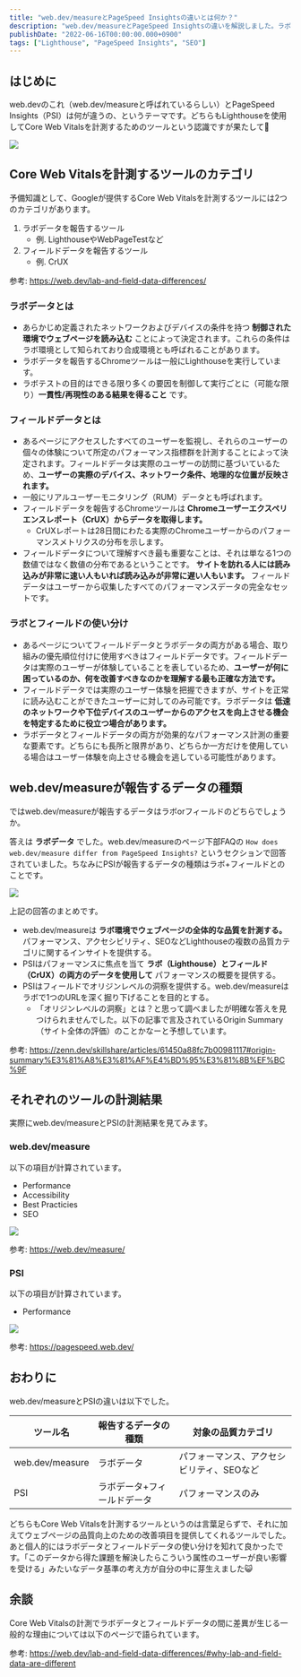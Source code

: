 ```yaml
---
title: "web.dev/measureとPageSpeed Insightsの違いとは何か？"
description: "web.dev/measureとPageSpeed Insightsの違いを解説しました。ラボデータとフィールドデータの特徴や使い分け、それぞれのツールの計測結果について記載しました。"
publishDate: "2022-06-16T00:00:00.000+0900"
tags: ["Lighthouse", "PageSpeed Insights", "SEO"]
---
```


## はじめに

web.devのこれ（web.dev/measureと呼ばれているらしい）とPageSpeed Insights（PSI）は何が違うの、というテーマです。どちらもLighthouseを使用してCore Web Vitalsを計測するためのツールという認識ですが果たして🤔

![](../../assets/images/post/72ea59efad2f-20220615.png)

## Core Web Vitalsを計測するツールのカテゴリ

予備知識として、Googleが提供するCore Web Vitalsを計測するツールには2つのカテゴリがあります。

1. ラボデータを報告するツール
   - 例. LighthouseやWebPageTestなど
2. フィールドデータを報告するツール
   - 例. CrUX

参考: https://web.dev/lab-and-field-data-differences/

### ラボデータとは

- あらかじめ定義されたネットワークおよびデバイスの条件を持つ **制御された環境でウェブページを読み込む** ことによって決定されます。これらの条件はラボ環境として知られており合成環境とも呼ばれることがあります。
- ラボデータを報告するChromeツールは一般にLighthouseを実行しています。
- ラボテストの目的はできる限り多くの要因を制御して実行ごとに（可能な限り）**一貫性/再現性のある結果を得ること** です。

### フィールドデータとは

- あるページにアクセスしたすべてのユーザーを監視し、それらのユーザーの個々の体験について所定のパフォーマンス指標群を計測することによって決定されます。フィールドデータは実際のユーザーの訪問に基づいているため、**ユーザーの実際のデバイス、ネットワーク条件、地理的な位置が反映されます。**
- 一般にリアルユーザーモニタリング（RUM）データとも呼ばれます。
- フィールドデータを報告するChromeツールは **Chromeユーザーエクスペリエンスレポート（CrUX）からデータを取得します。**
  - CrUXレポートは28日間にわたる実際のChromeユーザーからのパフォーマンスメトリクスの分布を示します。
- フィールドデータについて理解すべき最も重要なことは、それは単なる1つの数値ではなく数値の分布であるということです。 **サイトを訪れる人には読み込みが非常に速い人もいれば読み込みが非常に遅い人もいます。** フィールドデータはユーザーから収集したすべてのパフォーマンスデータの完全なセットです。

### ラボとフィールドの使い分け

- あるページについてフィールドデータとラボデータの両方がある場合、取り組みの優先順位付けに使用すべきはフィールドデータです。フィールドデータは実際のユーザーが体験していることを表しているため、**ユーザーが何に困っているのか、何を改善すべきなのかを理解する最も正確な方法です。**
- フィールドデータでは実際のユーザー体験を把握できますが、サイトを正常に読み込むことができたユーザーに対してのみ可能です。ラボデータは **低速のネットワークや下位デバイスのユーザーからのアクセスを向上させる機会を特定するために役立つ場合があります。**
- ラボデータとフィールドデータの両方が効果的なパフォーマンス計測の重要な要素です。どちらにも長所と限界があり、どちらか一方だけを使用している場合はユーザー体験を向上させる機会を逃している可能性があります。

## web.dev/measureが報告するデータの種類

ではweb.dev/measureが報告するデータはラボorフィールドのどちらでしょうか。

答えは **ラボデータ** でした。web.dev/measureのページ下部FAQの `How does web.dev/measure differ from PageSpeed Insights?` というセクションで回答されていました。ちなみにPSIが報告するデータの種類はラボ+フィールドとのことです。

![](../../assets/images/post/e79caf87d400-20220615.png)

上記の回答のまとめです。

- web.dev/measureは **ラボ環境でウェブページの全体的な品質を計測する。** パフォーマンス、アクセシビリティ、SEOなどLighthouseの複数の品質カテゴリに関するインサイトを提供する。
- PSIはパフォーマンスに焦点を当て **ラボ（Lighthouse）とフィールド（CrUX）の両方のデータを使用して** パフォーマンスの概要を提供する。
- PSIはフィールドでオリジンレベルの洞察を提供する。web.dev/measureはラボで1つのURLを深く掘り下げることを目的とする。
  - 「オリジンレベルの洞察」とは？と思って調べましたが明確な答えを見つけられませんでした。以下の記事で言及されているOrigin Summary（サイト全体の評価）のことかなーと予想しています。

参考: https://zenn.dev/skillshare/articles/61450a88fc7b00981117#origin-summary%E3%81%A8%E3%81%AF%E4%BD%95%E3%81%8B%EF%BC%9F

## それぞれのツールの計測結果

実際にweb.dev/measureとPSIの計測結果を見てみます。

### web.dev/measure

以下の項目が計算されています。

- Performance
- Accessibility
- Best Practicies
- SEO

![](../../assets/images/post/5e85bb1a1e6cc5cbff2bceb29bcf21bb.png)

参考: https://web.dev/measure/

### PSI

以下の項目が計算されています。

- Performance

![](../../assets/images/post/787427bb8b59297c7f3204bf91df81b6.png)

参考: https://pagespeed.web.dev/

## おわりに

web.dev/measureとPSIの違いは以下でした。

| ツール名        | 報告するデータの種類        | 対象の品質カテゴリ                         |
| --------------- | --------------------------- | ------------------------------------------ |
| web.dev/measure | ラボデータ                  | パフォーマンス、アクセシビリティ、SEOなど |
| PSI             | ラボデータ+フィールドデータ | パフォーマンスのみ                         |

どちらもCore Web Vitalsを計測するツールというのは言葉足らずで、それに加えてウェブページの品質向上のための改善項目を提供してくれるツールでした。あと個人的にはラボデータとフィールドデータの使い分けを知れて良かったです。「このデータから得た課題を解決したらこういう属性のユーザーが良い影響を受ける」みたいなデータ基準の考え方が自分の中に芽生えました😺

## 余談

Core Web Vitalsの計測でラボデータとフィールドデータの間に差異が生じる一般的な理由については以下のページで語られています。

参考: https://web.dev/lab-and-field-data-differences/#why-lab-and-field-data-are-different
